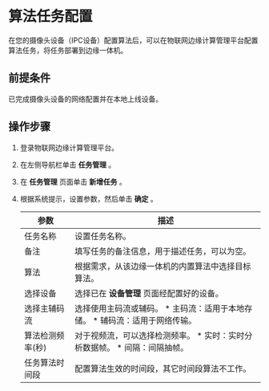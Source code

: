 算法任务配置 
===========================

在您的摄像头设备（IPC设备）配置算法后，可以在物联网边缘计算管理平台配置算法任务，将任务部署到边缘一体机。

前提条件 
-------------------------

已完成摄像头设备的网络配置并在本地上线设备。

操作步骤 
-------------------------

1. 登录物联网边缘计算管理平台。

   

2. 在左侧导航栏单击 **任务管理** 。

   

3. 在 **任务管理** 页面单击 **新增任务** 。

   

4. 根据系统提示，设置参数，然后单击 **确定** 。

   

   |    参数     |                                                                        描述                                                                         |
   |-----------|---------------------------------------------------------------------------------------------------------------------------------------------------|
   | 任务名称      | 设置任务名称。                                                                                                                                           |
   | 备注        | 填写任务的备注信息，用于描述任务，可以为空。                                                                                                                            |
   | 算法        | 根据需求，从该边缘一体机的内置算法中选择目标算法。                                                                                                                         |
   | 选择设备      | 选择已在 **设备管理** 页面经配置好的设备。                                                                                                                          |
   | 选择主辅码流    | 选择使用主码流或辅码。 * 主码流：适用于本地存储。   * 辅码流：适用于网络传输。    |
   | 算法检测频率(秒) | 对于视频流，可以选择检测频率。 * 实时：实时分析数据帧。   * 间隔：间隔抽帧。     |
   | 任务算法时间段   | 配置算法生效的时间段，其它时间段算法不工作。                                                                                                                            |

   



